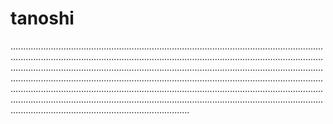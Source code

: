 # tanoshi
...............................................................................................................................................................................................................................................................................................................................................................................................................................................................................................................................................................................................................................................................................................................................................................................................................................................